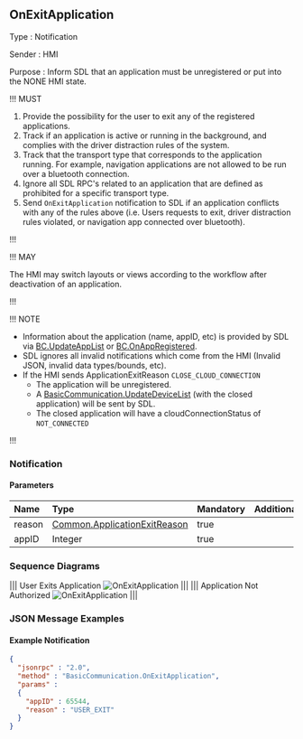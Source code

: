 ## OnExitApplication

Type
: Notification

Sender
: HMI

Purpose
: Inform SDL that an application must be unregistered or put into the NONE HMI state.

!!! MUST

  1. Provide the possibility for the user to exit any of the registered applications.
  2. Track if an application is active or running in the background, and complies with the driver distraction rules of the system.
  3. Track that the transport type that corresponds to the application running. For example, navigation applications are not allowed to be run over a bluetooth connection.
  4. Ignore all SDL RPC's related to an application that are defined as prohibited for a specific transport type.
  5. Send `OnExitApplication` notification to SDL if an application conflicts with any of the rules above (i.e. Users requests to exit, driver distraction rules violated, or navigation app connected over bluetooth).

!!!

!!! MAY

The HMI may switch layouts or views according to the workflow after deactivation of an application.

!!!

!!! NOTE

  * Information about the application (name, appID, etc) is provided by SDL via [BC.UpdateAppList](../updateapplist) or [BC.OnAppRegistered](../onappregistered).
  * SDL ignores all invalid notifications which come from the HMI (Invalid JSON, invalid data types/bounds, etc).
  * If the HMI sends ApplicationExitReason `CLOSE_CLOUD_CONNECTION`
    * The application will be unregistered.
    * A [BasicCommunication.UpdateDeviceList](../updatedevicelist) (with the closed application) will be sent by SDL.
    * The closed application will have a cloudConnectionStatus of `NOT_CONNECTED`

  
!!!
### Notification

#### Parameters

|Name|Type|Mandatory|Additional|
|:---|:---|:--------|:---------|
|reason|[Common.ApplicationExitReason](../../common/enums/#applicationexitreason)|true||
|appID|Integer|true||

### Sequence Diagrams
|||
User Exits Application
![OnExitApplication](./assets/OnExitApplicationUser.png)
|||
|||
Application Not Authorized
![OnExitApplication](./assets/OnExitApplicationUnauth.png)
|||

### JSON Message Examples

#### Example Notification
```json
{
  "jsonrpc" : "2.0",
  "method" : "BasicCommunication.OnExitApplication",
  "params" :
  {
    "appID" : 65544,
    "reason" : "USER_EXIT"
  }
}
```
